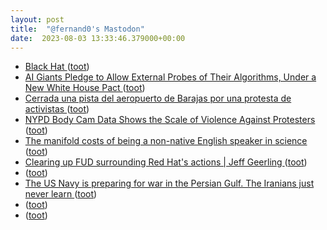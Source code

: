 ```yaml
---
layout: post
title:  "@fernand0's Mastodon"
date:  2023-08-03 13:33:46.379000+00:00
---
```

*  [Black Hat ](https://www.blackhat.com/us-23/briefings/schedule/#tsshock-breaking-mpc-wallets-and-digital-custodians-for-billion-profit-3334) ([toot](https://mastodon.social/@fernand0/110825939034161535))
*  [AI Giants Pledge to Allow External Probes of Their Algorithms, Under a New White House Pact ](https://www.wired.com/story/ai-giants-pledge-external-probes-algorithms-white-house) ([toot](https://mastodon.social/@fernand0/110825583151255342))
*  [Cerrada una pista del aeropuerto de Barajas por una protesta de activistas ](https://efe.com/economia/2023-07-21/cierre-pista-aeropuerto-barajas-activistas-medioambientales) ([toot](https://mastodon.social/@fernand0/110825414121346710))
*  [NYPD Body Cam Data Shows the Scale of Violence Against Protesters ](https://www.wired.com/story/nypd-george-floyd-nyc-protester-settlement) ([toot](https://mastodon.social/@fernand0/110825246259934172))
*  [The manifold costs of being a non-native English speaker in science ](https://journals.plos.org/plosbiology/article?id=10.1371/journal.pbio.300218) ([toot](https://mastodon.social/@fernand0/110825036164589018))
*  [Clearing up FUD surrounding Red Hat's actions \| Jeff Geerling ](https://www.jeffgeerling.com/blog/2023/clearing-fud-surrounding-red-hats-action) ([toot](https://mastodon.social/@fernand0/110824653209913401))
*  [ ](https://mastodon.social/users/fernand0/statuses/110824572594502978/activity) ([toot](https://mastodon.social/users/fernand0/statuses/110824572594502978/activity))
*  [The US Navy is preparing for war in the Persian Gulf. The Iranians just never learn ](https://www.telegraph.co.uk/news/2023/07/20/us-navy-persian-gulf-war-iran-repeat) ([toot](https://mastodon.social/@fernand0/110824496879013788))
*  [ ](https://mastodon.social/users/fernand0/statuses/110823833624272742/activity) ([toot](https://mastodon.social/users/fernand0/statuses/110823833624272742/activity))
*  [ ](https://socialred.almacenero.uk/@artbol) ([toot](https://mastodon.social/@fernand0/110821486638757219))
